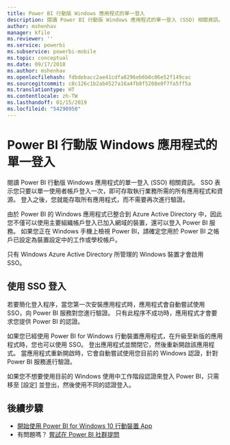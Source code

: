 ```yaml
---
title: Power BI 行動版 Windows 應用程式的單一登入
description: 閱讀 Power BI 行動版 Windows 應用程式的單一登入 (SSO) 相關資訊。 SSO 表示您只要以單一使用者帳戶登入一次，就可以存取執行業務所需的所有應用程式和資源。
author: mshenhav
manager: kfile
ms.reviewer: ''
ms.service: powerbi
ms.subservice: powerbi-mobile
ms.topic: conceptual
ms.date: 09/17/2018
ms.author: mshenhav
ms.openlocfilehash: fdbdebacc2ae41cdfa8296eb6b0c06e52f149cac
ms.sourcegitcommit: c8c126c1b2ab4527a16a4fb8f5208e0f7fa5ff5a
ms.translationtype: HT
ms.contentlocale: zh-TW
ms.lasthandoff: 01/15/2019
ms.locfileid: "54290950"
---
```

# <a name="single-sign-on-in-the-power-bi-mobile-windows-app"></a>Power BI 行動版 Windows 應用程式的單一登入

閱讀 Power BI 行動版 Windows 應用程式的單一登入 (SSO) 相關資訊。 SSO 表示您只要以單一使用者帳戶登入一次，即可存取執行業務所需的所有應用程式和資源。 登入之後，您就能存取所有應用程式，而不需要再次進行驗證。 

由於 Power BI 的 Windows 應用程式已整合到 Azure Active Directory 中，因此您不僅可以使用主要組織帳戶登入已加入網域的裝置，還可以登入 Power BI 服務。 如果您正在 Windows 手機上檢視 Power BI，請確定您用於 Power BI 之帳戶已設定為裝置設定中的工作或學校帳戶。  

只有 Windows Azure Active Directory 所管理的 Windows 裝置才會啟用 SSO。 

## <a name="sign-in-with-sso"></a>使用 SSO 登入

若要簡化登入程序，當您第一次安裝應用程式時，應用程式會自動嘗試使用 SSO，向 Power BI 服務對您進行驗證。 只有此程序不成功時，應用程式才會要求您提供 Power BI 的認證。  

如果您已經使用 Power BI for Windows 行動裝置應用程式，在升級至新版的應用程式時，您也可以使用 SSO。 登出應用程式並關閉它，然後重新開啟該應用程式。 當應用程式重新開啟時，它會自動嘗試使用您目前的 Windows 認證，針對 Power BI 服務進行驗證。 

如果您不想要使用目前的 Windows 使用中工作階段認證來登入 Power BI，只需移至 [設定] 並登出，然後使用不同的認證登入。 
 
## <a name="next-steps"></a>後續步驟

- [開始使用 Power BI for Windows 10 行動裝置 App](mobile-windows-10-phone-app-get-started.md)
- 有問題嗎？ [嘗試在 Power BI 社群提問](http://community.powerbi.com/)


